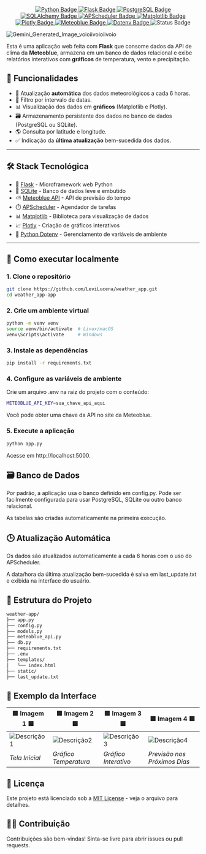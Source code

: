 <p align="center">
  <!-- Linguagem principal -->
  <a href="https://www.python.org/">
    <img src="https://img.shields.io/badge/-Python-3776AB?style=flat-square&logo=python&logoColor=white" alt="Python Badge" />
  </a>
  
  <!-- Framework web -->
  <a href="https://flask.palletsprojects.com/">
    <img src="https://img.shields.io/badge/-Flask-000000?style=flat-square&logo=flask&logoColor=white" alt="Flask Badge" />
  </a>

  <!-- Banco de dados -->
  <a href="https://www.postgresql.org/">
    <img src="https://img.shields.io/badge/-PostgreSQL-336791?style=flat-square&logo=postgresql&logoColor=white" alt="PostgreSQL Badge" />
  </a>

  <!-- Biblioteca ORM -->
  <a href="https://www.sqlalchemy.org/">
    <img src="https://img.shields.io/badge/-SQLAlchemy-E44C24?style=flat-square&logo=sqlalchemy&logoColor=white" alt="SQLAlchemy Badge" />
  </a>

  <!-- Agendador de tarefas -->
  <a href="https://apscheduler.readthedocs.io/">
    <img src="https://img.shields.io/badge/-APScheduler-4B8BBE?style=flat-square&logo=python&logoColor=white" alt="APScheduler Badge" />
  </a>

  <!-- Gráficos -->
  <a href="https://matplotlib.org/">
    <img src="https://img.shields.io/badge/-Matplotlib-11557C?style=flat-square&logo=plotly&logoColor=white" alt="Matplotlib Badge" />
  </a>

  <a href="https://plotly.com/">
    <img src="https://img.shields.io/badge/-Plotly-3F4F75?style=flat-square&logo=plotly&logoColor=white" alt="Plotly Badge" />
  </a>

  <!-- API de clima -->
  <a href="https://content.meteoblue.com/en/business-solutions/weather-apis">
    <img src="https://img.shields.io/badge/-Meteoblue%20API-0072C6?style=flat-square&logo=cloud&logoColor=white" alt="Meteoblue Badge" />
  </a>

  <!-- Ambiente -->
  <a href="https://pypi.org/project/python-dotenv/">
    <img src="https://img.shields.io/badge/-Dotenv-000000?style=flat-square&logo=python&logoColor=white" alt="Dotenv Badge" />
  </a>

  <!-- Status do projeto -->
  <img src="https://img.shields.io/badge/status-completo-brightgreen?style=flat-square" alt="Status Badge" />
</p>

![Gemini_Generated_Image_voioiivoioiivoio](https://github.com/user-attachments/assets/1f81099b-a0f3-4941-b0bc-e2df904918f7)

Esta é uma aplicação web feita com **Flask** que consome dados da API de clima da **Meteoblue**, armazena em um banco de dados relacional e exibe relatórios interativos com **gráficos** de temperatura, vento e precipitação.



## 🚀 Funcionalidades

- 🔄 Atualização **automática** dos dados meteorológicos a cada 6 horas.
- 📅 Filtro por intervalo de datas.
- 📊 Visualização dos dados em **gráficos** (Matplotlib e Plotly).
- 🗃️ Armazenamento persistente dos dados no banco de dados (PostgreSQL ou SQLite).
- 🌎 Consulta por latitude e longitude.
- ✅ Indicação da **última atualização** bem-sucedida dos dados.

---

## 🛠️ Stack Tecnológica

- 🐍 [Flask](https://flask.palletsprojects.com/) - Microframework web Python
- 💾 [SQLite](https://www.sqlite.org/index.html) - Banco de dados leve e embutido
- ⛅ [Meteoblue API](https://content.meteoblue.com/en/business-solutions/weather-apis) - API de previsão do tempo
- ⏱️ [APScheduler](https://apscheduler.readthedocs.io/) - Agendador de tarefas
- 📊 [Matplotlib](https://matplotlib.org/) - Biblioteca para visualização de dados
- 📈 [Plotly](https://plotly.com/) - Criação de gráficos interativos
- 🔑 [Python Dotenv](https://pypi.org/project/python-dotenv/) - Gerenciamento de variáveis de ambiente

---

## 🧪 Como executar localmente

### 1. Clone o repositório

```bash
git clone https://github.com/LeviLucena/weather_app.git
cd weather_app-app
```

### 2. Crie um ambiente virtual
```bash
python -m venv venv
source venv/bin/activate  # Linux/macOS
venv\Scripts\activate     # Windows
```

### 3. Instale as dependências
```bash
pip install -r requirements.txt
```

### 4. Configure as variáveis de ambiente
Crie um arquivo .env na raiz do projeto com o conteúdo:
```bash
METEOBLUE_API_KEY=sua_chave_api_aqui
```
Você pode obter uma chave da API no site da Meteoblue.

### 5. Execute a aplicação
```bash
python app.py
```
Acesse em http://localhost:5000.

## 🗃️ Banco de Dados
Por padrão, a aplicação usa o banco definido em config.py. Pode ser facilmente configurada para usar PostgreSQL, SQLite ou outro banco relacional.

As tabelas são criadas automaticamente na primeira execução.

## 🕒 Atualização Automática
Os dados são atualizados automaticamente a cada 6 horas com o uso do APScheduler.

A data/hora da última atualização bem-sucedida é salva em last_update.txt e exibida na interface do usuário.

## 📁 Estrutura do Projeto
```bash
weather-app/
├── app.py
├── config.py
├── models.py
├── meteoblue_api.py
├── db.py
├── requirements.txt
├── .env
├── templates/
│   └── index.html
├── static/
├── last_update.txt
```

## 📸 Exemplo da Interface
| 🟦 **Imagem 1** 🟦       | 🟦 **Imagem 2** 🟦       | 🟦 **Imagem 3** 🟦       | 🟦 **Imagem 4** 🟦       |
|--------------------------|--------------------------|--------------------------|--------------------------|
| ![Descrição1](https://github.com/user-attachments/assets/3ce68dfe-aba5-4cd1-9c0f-e6a16be99d73) | ![Descrição2](https://github.com/user-attachments/assets/e1f7bec9-2192-42ea-aba3-7051021ff756) | ![Descrição3](https://github.com/user-attachments/assets/475ca998-4a89-44ce-b2a7-4322845fcdcd) | ![Descrição4](https://github.com/user-attachments/assets/71f802b8-5a0a-416d-a74c-517f4aab7ecd) |
| *Tela Inicial*           | *Gráfico Temperatura*              | *Gráfico Interativo*              | *Previsão nos Próximos Dias*              |

## 📄 Licença

Este projeto está licenciado sob a [MIT License](https://opensource.org/licenses/MIT) - veja o arquivo para detalhes.

## 🙋‍♂️ Contribuição
Contribuições são bem-vindas! Sinta-se livre para abrir issues ou pull requests.
